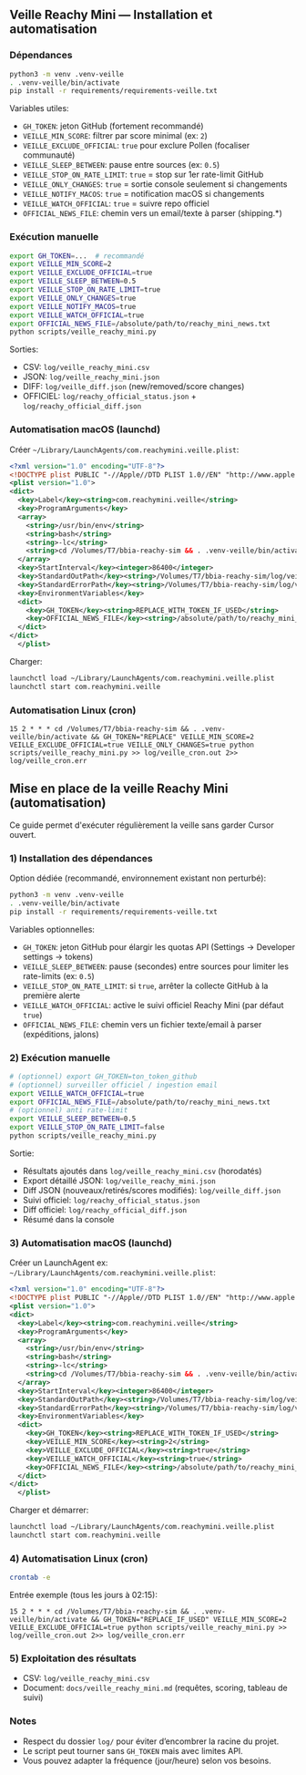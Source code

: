 ## Veille Reachy Mini — Installation et automatisation

### Dépendances
```bash
python3 -m venv .venv-veille
. .venv-veille/bin/activate
pip install -r requirements/requirements-veille.txt
```

Variables utiles:
- `GH_TOKEN`: jeton GitHub (fortement recommandé)
- `VEILLE_MIN_SCORE`: filtrer par score minimal (ex: `2`)
- `VEILLE_EXCLUDE_OFFICIAL`: `true` pour exclure Pollen (focaliser communauté)
- `VEILLE_SLEEP_BETWEEN`: pause entre sources (ex: `0.5`)
- `VEILLE_STOP_ON_RATE_LIMIT`: `true` = stop sur 1er rate-limit GitHub
- `VEILLE_ONLY_CHANGES`: `true` = sortie console seulement si changements
- `VEILLE_NOTIFY_MACOS`: `true` = notification macOS si changements
- `VEILLE_WATCH_OFFICIAL`: `true` = suivre repo officiel
- `OFFICIAL_NEWS_FILE`: chemin vers un email/texte à parser (shipping.*)

### Exécution manuelle
```bash
export GH_TOKEN=...  # recommandé
export VEILLE_MIN_SCORE=2
export VEILLE_EXCLUDE_OFFICIAL=true
export VEILLE_SLEEP_BETWEEN=0.5
export VEILLE_STOP_ON_RATE_LIMIT=true
export VEILLE_ONLY_CHANGES=true
export VEILLE_NOTIFY_MACOS=true
export VEILLE_WATCH_OFFICIAL=true
export OFFICIAL_NEWS_FILE=/absolute/path/to/reachy_mini_news.txt
python scripts/veille_reachy_mini.py
```

Sorties:
- CSV: `log/veille_reachy_mini.csv`
- JSON: `log/veille_reachy_mini.json`
- DIFF: `log/veille_diff.json` (new/removed/score changes)
- OFFICIEL: `log/reachy_official_status.json` + `log/reachy_official_diff.json`

### Automatisation macOS (launchd)
Créer `~/Library/LaunchAgents/com.reachymini.veille.plist`:
```xml
<?xml version="1.0" encoding="UTF-8"?>
<!DOCTYPE plist PUBLIC "-//Apple//DTD PLIST 1.0//EN" "http://www.apple.com/DTDs/PropertyList-1.0.dtd">
<plist version="1.0">
<dict>
  <key>Label</key><string>com.reachymini.veille</string>
  <key>ProgramArguments</key>
  <array>
    <string>/usr/bin/env</string>
    <string>bash</string>
    <string>-lc</string>
    <string>cd /Volumes/T7/bbia-reachy-sim && . .venv-veille/bin/activate && GH_TOKEN="$GH_TOKEN" VEILLE_MIN_SCORE=2 VEILLE_EXCLUDE_OFFICIAL=true VEILLE_ONLY_CHANGES=true VEILLE_NOTIFY_MACOS=true python scripts/veille_reachy_mini.py</string>
  </array>
  <key>StartInterval</key><integer>86400</integer>
  <key>StandardOutPath</key><string>/Volumes/T7/bbia-reachy-sim/log/veille_launchd.out</string>
  <key>StandardErrorPath</key><string>/Volumes/T7/bbia-reachy-sim/log/veille_launchd.err</string>
  <key>EnvironmentVariables</key>
  <dict>
    <key>GH_TOKEN</key><string>REPLACE_WITH_TOKEN_IF_USED</string>
    <key>OFFICIAL_NEWS_FILE</key><string>/absolute/path/to/reachy_mini_news.txt</string>
  </dict>
</dict>
  </plist>
```

Charger:
```bash
launchctl load ~/Library/LaunchAgents/com.reachymini.veille.plist
launchctl start com.reachymini.veille
```

### Automatisation Linux (cron)
```cron
15 2 * * * cd /Volumes/T7/bbia-reachy-sim && . .venv-veille/bin/activate && GH_TOKEN="REPLACE" VEILLE_MIN_SCORE=2 VEILLE_EXCLUDE_OFFICIAL=true VEILLE_ONLY_CHANGES=true python scripts/veille_reachy_mini.py >> log/veille_cron.out 2>> log/veille_cron.err
```
## Mise en place de la veille Reachy Mini (automatisation)

Ce guide permet d'exécuter régulièrement la veille sans garder Cursor ouvert.

### 1) Installation des dépendances

Option dédiée (recommandé, environnement existant non perturbé):

```bash
python3 -m venv .venv-veille
. .venv-veille/bin/activate
pip install -r requirements/requirements-veille.txt
```

Variables optionnelles:
- `GH_TOKEN`: jeton GitHub pour élargir les quotas API (Settings → Developer settings → tokens)
- `VEILLE_SLEEP_BETWEEN`: pause (secondes) entre sources pour limiter les rate-limits (ex: `0.5`)
- `VEILLE_STOP_ON_RATE_LIMIT`: si `true`, arrêter la collecte GitHub à la première alerte
- `VEILLE_WATCH_OFFICIAL`: active le suivi officiel Reachy Mini (par défaut `true`)
- `OFFICIAL_NEWS_FILE`: chemin vers un fichier texte/email à parser (expéditions, jalons)

### 2) Exécution manuelle

```bash
# (optionnel) export GH_TOKEN=ton_token_github
# (optionnel) surveiller officiel / ingestion email
export VEILLE_WATCH_OFFICIAL=true
export OFFICIAL_NEWS_FILE=/absolute/path/to/reachy_mini_news.txt
# (optionnel) anti rate-limit
export VEILLE_SLEEP_BETWEEN=0.5
export VEILLE_STOP_ON_RATE_LIMIT=false
python scripts/veille_reachy_mini.py
```

Sortie:
- Résultats ajoutés dans `log/veille_reachy_mini.csv` (horodatés)
- Export détaillé JSON: `log/veille_reachy_mini.json`
- Diff JSON (nouveaux/retirés/scores modifiés): `log/veille_diff.json`
- Suivi officiel: `log/reachy_official_status.json`
- Diff officiel: `log/reachy_official_diff.json`
- Résumé dans la console

### 3) Automatisation macOS (launchd)

Créer un LaunchAgent ex: `~/Library/LaunchAgents/com.reachymini.veille.plist`:

```xml
<?xml version="1.0" encoding="UTF-8"?>
<!DOCTYPE plist PUBLIC "-//Apple//DTD PLIST 1.0//EN" "http://www.apple.com/DTDs/PropertyList-1.0.dtd">
<plist version="1.0">
<dict>
  <key>Label</key><string>com.reachymini.veille</string>
  <key>ProgramArguments</key>
  <array>
    <string>/usr/bin/env</string>
    <string>bash</string>
    <string>-lc</string>
    <string>cd /Volumes/T7/bbia-reachy-sim && . .venv-veille/bin/activate && GH_TOKEN="$GH_TOKEN" python scripts/veille_reachy_mini.py</string>
  </array>
  <key>StartInterval</key><integer>86400</integer>
  <key>StandardOutPath</key><string>/Volumes/T7/bbia-reachy-sim/log/veille_launchd.out</string>
  <key>StandardErrorPath</key><string>/Volumes/T7/bbia-reachy-sim/log/veille_launchd.err</string>
  <key>EnvironmentVariables</key>
  <dict>
    <key>GH_TOKEN</key><string>REPLACE_WITH_TOKEN_IF_USED</string>
    <key>VEILLE_MIN_SCORE</key><string>2</string>
    <key>VEILLE_EXCLUDE_OFFICIAL</key><string>true</string>
    <key>VEILLE_WATCH_OFFICIAL</key><string>true</string>
    <key>OFFICIAL_NEWS_FILE</key><string>/absolute/path/to/reachy_mini_news.txt</string>
  </dict>
</dict>
  </plist>
```

Charger et démarrer:

```bash
launchctl load ~/Library/LaunchAgents/com.reachymini.veille.plist
launchctl start com.reachymini.veille
```

### 4) Automatisation Linux (cron)

```bash
crontab -e
```

Entrée exemple (tous les jours à 02:15):

```cron
15 2 * * * cd /Volumes/T7/bbia-reachy-sim && . .venv-veille/bin/activate && GH_TOKEN="REPLACE_IF_USED" VEILLE_MIN_SCORE=2 VEILLE_EXCLUDE_OFFICIAL=true python scripts/veille_reachy_mini.py >> log/veille_cron.out 2>> log/veille_cron.err
```

### 5) Exploitation des résultats
- CSV: `log/veille_reachy_mini.csv`
- Document: `docs/veille_reachy_mini.md` (requêtes, scoring, tableau de suivi)

### Notes
- Respect du dossier `log/` pour éviter d’encombrer la racine du projet.
- Le script peut tourner sans `GH_TOKEN` mais avec limites API.
- Vous pouvez adapter la fréquence (jour/heure) selon vos besoins.


